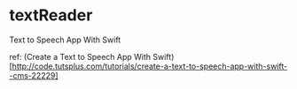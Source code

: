 # textReader
Text to Speech App With Swift



ref:
(Create a Text to Speech App With Swift)[http://code.tutsplus.com/tutorials/create-a-text-to-speech-app-with-swift--cms-22229]
